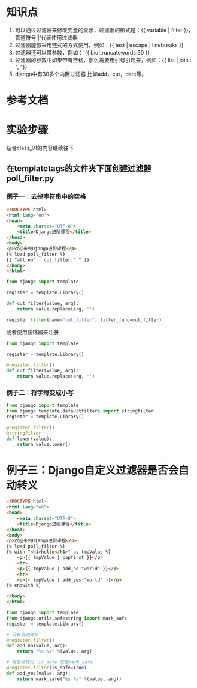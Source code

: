 # 知识点

1. 可以通过过滤器来修改变量的显示，过滤器的形式是：{{ variable | filter }}，管道符号'|'代表使用过滤器 
2. 过滤器能够采用链式的方式使用，例如：{{ text | escape | linebreaks }} 
3. 过滤器还可以带参数，例如： {{ bio|truncatewords:30 }} 
4. 过滤器的参数中如果带有空格，那么需要用引号引起来，例如：{{ list | join : ", "}} 
5. django中有30多个内置过滤器 比如add，cut，date等。 

# 参考文档

# 实验步骤

结合class_01的内容继续往下

## 在templatetags的文件夹下面创建过滤器poll_filter.py

### 例子一：去掉字符串中的空格

```html
<!DOCTYPE html>
<html lang="en">
<head>
    <meta charset="UTF-8">
    <title>Django进阶课程</title>
</head>
<body>
<p>欢迎来到Django进阶课程</p>
{% load poll_filter %}
{{ "all en" | cut_filter:" " }}
</body>
</html>
```

```python
from django import template

register = template.Library()

def cut_filter(value, arg):
    return value.replace(arg, '')

register.filter(name="cut_filter", filter_func=cut_filter)
```

或者使用装饰器来注册

```python
from django import template

register = template.Library()

@register.filter()
def cut_filter(value, arg):
    return value.replace(arg, '')
```

### 例子二：将字母变成小写
```python
from django import template
from django.template.defaultfilters import stringfilter
register = template.Library()

@register.filter()
@stringfilter
def lower(value):
    return value.lower()
```


# 例子三：Django自定义过滤器是否会自动转义

```html
<!DOCTYPE html>
<html lang="en">
<head>
    <meta charset="UTF-8">
    <title>Django进阶课程</title>
</head>
<body>
<p>欢迎来到Django进阶课程</p>
{% load poll_filter %}
{% with "<h1>hello</h1>" as tmpValue %}
    <p>{{ tmpValue | capfirst }}</p>
    <hr>
    <p>{{ tmpValue | add_no:"world" }}</p>
    <hr>
    <p>{{ tmpValue | add_yes:"world" }}</p>
{% endwith %}

</body>
</html>
```

```python
from django import template
from django.utils.safestring import mark_safe
register = template.Library()

# 没有自动转义
@register.filter()
def add_no(value, arg):
    return "%s %s" %(value, arg)

# 有自动转义：is_safe 或者mark_safe
@register.filter(is_safe=True)
def add_yes(value, arg):
    return mark_safe("%s %s" %(value, arg))
```
